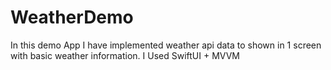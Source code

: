 # WeatherDemo
In this demo App I have implemented weather api data to shown in 1 screen with basic weather information. 
I Used SwiftUI + MVVM
